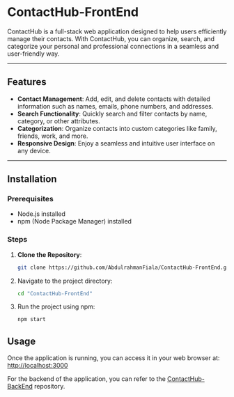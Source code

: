 # ContactHub-FrontEnd  

ContactHub is a full-stack web application designed to help users efficiently manage their contacts. With ContactHub, you can organize, search, and categorize your personal and professional connections in a seamless and user-friendly way.  

---

## Features  

- **Contact Management**: Add, edit, and delete contacts with detailed information such as names, emails, phone numbers, and addresses.  
- **Search Functionality**: Quickly search and filter contacts by name, category, or other attributes.  
- **Categorization**: Organize contacts into custom categories like family, friends, work, and more.  
- **Responsive Design**: Enjoy a seamless and intuitive user interface on any device.  

---

## Installation  

### Prerequisites  

- Node.js installed  
- npm (Node Package Manager) installed  

### Steps  

1. **Clone the Repository**:  
   ```bash
   git clone https://github.com/AbdulrahmanFiala/ContactHub-FrontEnd.git

2. Navigate to the project directory:
   ```bash
   cd "ContactHub-FrontEnd"

3. Run the project using npm:
   ```bash
   npm start

## Usage
Once the application is running, you can access it in your web browser at:
[http://localhost:3000](http://localhost:3000)

For the backend of the application, you can refer to the [ContactHub-BackEnd](https://github.com/AbdulrahmanFiala/ContactHub-BackEnd/) repository.
